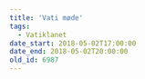 ```yaml
---
title: 'Vati møde'
tags:
  - Vatiklanet
date_start: 2018-05-02T17:00:00
date_end: 2018-05-02T20:00:00
old_id: 6987
---
```

